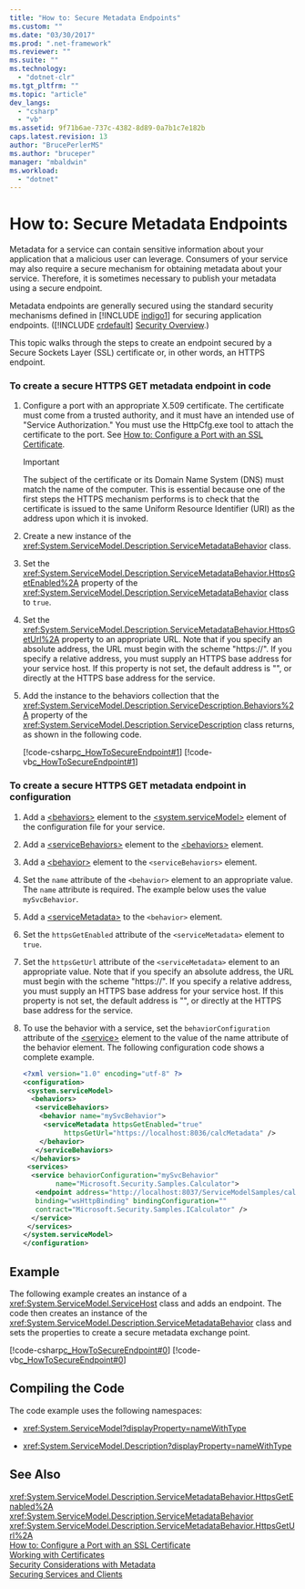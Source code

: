 ```yaml
---
title: "How to: Secure Metadata Endpoints"
ms.custom: ""
ms.date: "03/30/2017"
ms.prod: ".net-framework"
ms.reviewer: ""
ms.suite: ""
ms.technology: 
  - "dotnet-clr"
ms.tgt_pltfrm: ""
ms.topic: "article"
dev_langs: 
  - "csharp"
  - "vb"
ms.assetid: 9f71b6ae-737c-4382-8d89-0a7b1c7e182b
caps.latest.revision: 13
author: "BrucePerlerMS"
ms.author: "bruceper"
manager: "mbaldwin"
ms.workload: 
  - "dotnet"
---
```

# How to: Secure Metadata Endpoints
Metadata for a service can contain sensitive information about your application that a malicious user can leverage. Consumers of your service may also require a secure mechanism for obtaining metadata about your service. Therefore, it is sometimes necessary to publish your metadata using a secure endpoint.  
  
 Metadata endpoints are generally secured using the standard security mechanisms defined in [!INCLUDE [indigo1](../../../../includes/indigo1-md.md)] for securing application endpoints. ([!INCLUDE [crdefault](../../../../includes/crdefault-md.md)] [Security Overview](../../../../docs/framework/wcf/feature-details/security-overview.md).)  
  
 This topic walks through the steps to create an endpoint secured by a Secure Sockets Layer (SSL) certificate or, in other words, an HTTPS endpoint.  
  
### To create a secure HTTPS GET metadata endpoint in code  
  
1. Configure a port with an appropriate X.509 certificate. The certificate must come from a trusted authority, and it must have an intended use of "Service Authorization." You must use the HttpCfg.exe tool to attach the certificate to the port. See [How to: Configure a Port with an SSL Certificate](../../../../docs/framework/wcf/feature-details/how-to-configure-a-port-with-an-ssl-certificate.md).  
  
   > [!IMPORTANT]
   >  The subject of the certificate or its Domain Name System (DNS) must match the name of the computer. This is essential because one of the first steps the HTTPS mechanism performs is to check that the certificate is issued to the same Uniform Resource Identifier (URI) as the address upon which it is invoked.  
  
2. Create a new instance of the <xref:System.ServiceModel.Description.ServiceMetadataBehavior> class.  
  
3. Set the <xref:System.ServiceModel.Description.ServiceMetadataBehavior.HttpsGetEnabled%2A> property of the <xref:System.ServiceModel.Description.ServiceMetadataBehavior> class to `true`.  
  
4. Set the <xref:System.ServiceModel.Description.ServiceMetadataBehavior.HttpsGetUrl%2A> property to an appropriate URL. Note that if you specify an absolute address, the URL must begin with the scheme "https://". If you specify a relative address, you must supply an HTTPS base address for your service host. If this property is not set, the default address is "", or directly at the HTTPS base address for the service.  
  
5. Add the instance to the behaviors collection that the <xref:System.ServiceModel.Description.ServiceDescription.Behaviors%2A> property of the <xref:System.ServiceModel.Description.ServiceDescription> class returns, as shown in the following code.  
  
    [!code-csharp[c_HowToSecureEndpoint#1](../../../../samples/snippets/csharp/VS_Snippets_CFX/c_howtosecureendpoint/cs/source.cs#1)]
    [!code-vb[c_HowToSecureEndpoint#1](../../../../samples/snippets/visualbasic/VS_Snippets_CFX/c_howtosecureendpoint/vb/source.vb#1)]  
  
### To create a secure HTTPS GET metadata endpoint in configuration  
  
1.  Add a [\<behaviors>](../../../../docs/framework/configure-apps/file-schema/wcf/behaviors.md) element to the [\<system.serviceModel>](../../../../docs/framework/configure-apps/file-schema/wcf/system-servicemodel.md) element of the configuration file for your service.  
  
2.  Add a [\<serviceBehaviors>](../../../../docs/framework/configure-apps/file-schema/wcf/servicebehaviors.md) element to the [\<behaviors>](../../../../docs/framework/configure-apps/file-schema/wcf/behaviors.md) element.  
  
3.  Add a [\<behavior>](../../../../docs/framework/configure-apps/file-schema/wcf/behavior-of-servicebehaviors.md) element to the `<serviceBehaviors>` element.  
  
4.  Set the `name` attribute of the `<behavior>` element to an appropriate value. The `name` attribute is required. The example below uses the value `mySvcBehavior`.  
  
5.  Add a [\<serviceMetadata>](../../../../docs/framework/configure-apps/file-schema/wcf/servicemetadata.md) to the `<behavior>` element.  
  
6.  Set the `httpsGetEnabled` attribute of the `<serviceMetadata>` element to `true`.  
  
7.  Set the `httpsGetUrl` attribute of the `<serviceMetadata>` element to an appropriate value. Note that if you specify an absolute address, the URL must begin with the scheme "https://". If you specify a relative address, you must supply an HTTPS base address for your service host. If this property is not set, the default address is "", or directly at the HTTPS base address for the service.  
  
8.  To use the behavior with a service, set the `behaviorConfiguration` attribute of the [\<service>](../../../../docs/framework/configure-apps/file-schema/wcf/service.md) element to the value of the name attribute of the behavior element. The following configuration code shows a complete example.  
  
    ```xml  
    <?xml version="1.0" encoding="utf-8" ?>  
    <configuration>  
     <system.serviceModel>  
      <behaviors>  
       <serviceBehaviors>  
        <behavior name="mySvcBehavior">  
         <serviceMetadata httpsGetEnabled="true"   
              httpsGetUrl="https://localhost:8036/calcMetadata" />  
        </behavior>  
       </serviceBehaviors>  
      </behaviors>  
     <services>  
      <service behaviorConfiguration="mySvcBehavior"   
            name="Microsoft.Security.Samples.Calculator">  
       <endpoint address="http://localhost:8037/ServiceModelSamples/calculator"  
       binding="wsHttpBinding" bindingConfiguration=""     
       contract="Microsoft.Security.Samples.ICalculator" />  
      </service>  
     </services>  
    </system.serviceModel>  
    </configuration>  
    ```  
  
## Example  
 The following example creates an instance of a <xref:System.ServiceModel.ServiceHost> class and adds an endpoint. The code then creates an instance of the <xref:System.ServiceModel.Description.ServiceMetadataBehavior> class and sets the properties to create a secure metadata exchange point.  
  
 [!code-csharp[c_HowToSecureEndpoint#0](../../../../samples/snippets/csharp/VS_Snippets_CFX/c_howtosecureendpoint/cs/source.cs#0)]
 [!code-vb[c_HowToSecureEndpoint#0](../../../../samples/snippets/visualbasic/VS_Snippets_CFX/c_howtosecureendpoint/vb/source.vb#0)]  
  
## Compiling the Code  
 The code example uses the following namespaces:  
  
-   <xref:System.ServiceModel?displayProperty=nameWithType>  
  
-   <xref:System.ServiceModel.Description?displayProperty=nameWithType>  
  
## See Also  
 <xref:System.ServiceModel.Description.ServiceMetadataBehavior.HttpsGetEnabled%2A>  
 <xref:System.ServiceModel.Description.ServiceMetadataBehavior>  
 <xref:System.ServiceModel.Description.ServiceMetadataBehavior.HttpsGetUrl%2A>  
 [How to: Configure a Port with an SSL Certificate](../../../../docs/framework/wcf/feature-details/how-to-configure-a-port-with-an-ssl-certificate.md)  
 [Working with Certificates](../../../../docs/framework/wcf/feature-details/working-with-certificates.md)  
 [Security Considerations with Metadata](../../../../docs/framework/wcf/feature-details/security-considerations-with-metadata.md)  
 [Securing Services and Clients](../../../../docs/framework/wcf/feature-details/securing-services-and-clients.md)
